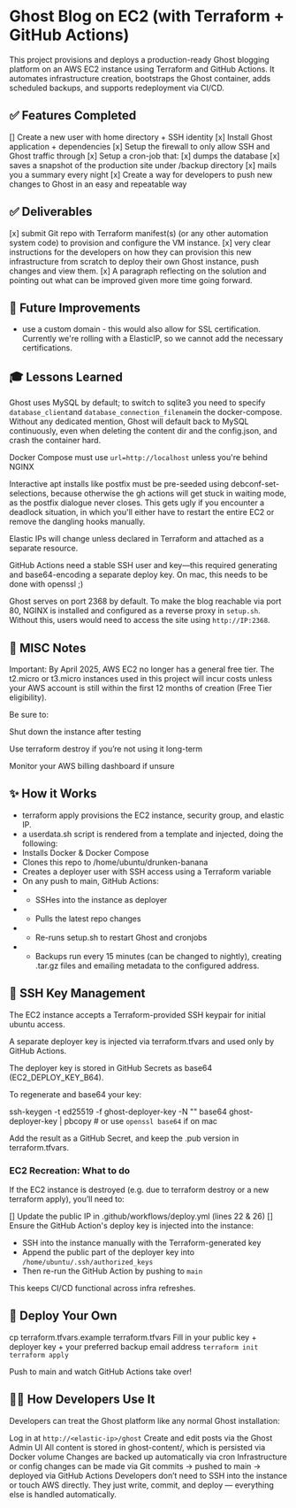# Ghost Blog on EC2 (with Terraform + GitHub Actions)

This project provisions and deploys a production-ready Ghost blogging platform on an AWS EC2 instance using Terraform and GitHub Actions. It automates infrastructure creation, bootstraps the Ghost container, adds scheduled backups, and supports redeployment via CI/CD.

## ✅ Features Completed

[] Create a new user with home directory + SSH identity
[x] Install Ghost application + dependencies
[x] Setup the firewall to only allow SSH and Ghost traffic through
[x] Setup a cron-job that:
    [x] dumps the database
    [x] saves a snapshot of the production site under /backup directory
    [x] mails you a summary every night
[x] Create a way for developers to push new changes to Ghost in an easy and repeatable way

## ✅ Deliverables

[x] submit Git repo with Terraform manifest(s) (or any other automation system code) to provision and configure the VM instance.
[x] very clear instructions for the developers on how they can provision this new infrastructure from scratch to deploy their own Ghost instance, push changes and view them.
[x] A paragraph reflecting on the solution and pointing out what can be improved given more time going forward.

## 🌟 Future Improvements

* use a custom domain - this would also allow for SSL certification. Currently we're rolling with a ElasticIP, so we cannot add the necessary certifications.

## 🎓 Lessons Learned

Ghost uses MySQL by default; to switch to sqlite3 you need to specify `database_client`and `database_connection_filename`in the docker-compose.
Without any dedicated mention, Ghost will default back to MySQL continuously, even when deleting the content dir and the config.json, and crash the container hard.

Docker Compose must use `url=http://localhost` unless you're behind NGINX

Interactive apt installs like postfix must be pre-seeded using debconf-set-selections, because otherwise the gh actions will get stuck in waiting mode, as the postfix dialogue never closes.
This gets ugly if you encounter a deadlock situation, in which you'll either have to restart the entire EC2 or remove the dangling hooks manually.

Elastic IPs will change unless declared in Terraform and attached as a separate resource.

GitHub Actions need a stable SSH user and key—this required generating and base64-encoding a separate deploy key.
On mac, this needs to be done with openssl ;)

Ghost serves on port 2368 by default. To make the blog reachable via port 80, NGINX is installed and configured as a reverse proxy in `setup.sh`. Without this, users would need to access the site using `http://IP:2368`.

## 📃 MISC Notes

Important: By April 2025, AWS EC2 no longer has a general free tier. The t2.micro or t3.micro instances used in this project will incur costs unless your AWS account is still within the first 12 months of creation (Free Tier eligibility).

Be sure to:

Shut down the instance after testing

Use terraform destroy if you’re not using it long-term

Monitor your AWS billing dashboard if unsure

## ✨ How it Works

* terraform apply provisions the EC2 instance, security group, and elastic IP.
* a userdata.sh script is rendered from a template and injected, doing the following:
* Installs Docker & Docker Compose
* Clones this repo to /home/ubuntu/drunken-banana
* Creates a deployer user with SSH access using a Terraform variable
* On any push to main, GitHub Actions:
* * SSHes into the instance as deployer
* * Pulls the latest repo changes
* * Re-runs setup.sh to restart Ghost and cronjobs
* * Backups run every 15 minutes (can be changed to nightly), creating .tar.gz files and emailing metadata to the configured address.

## 🧵 SSH Key Management

The EC2 instance accepts a Terraform-provided SSH keypair for initial ubuntu access.

A separate deployer key is injected via terraform.tfvars and used only by GitHub Actions.

The deployer key is stored in GitHub Secrets as base64 (EC2_DEPLOY_KEY_B64).

To regenerate and base64 your key:

ssh-keygen -t ed25519 -f ghost-deployer-key -N ""
base64 ghost-deployer-key | pbcopy # or use `openssl base64` if on mac

Add the result as a GitHub Secret, and keep the .pub version in terraform.tfvars.

### EC2 Recreation: What to do

If the EC2 instance is destroyed (e.g. due to terraform destroy or a new terraform apply), you’ll need to:

[] Update the public IP in .github/workflows/deploy.yml (lines 22 & 26)
[] Ensure the GitHub Action's deploy key is injected into the instance:
  * SSH into the instance manually with the Terraform-generated key
  * Append the public part of the deployer key into `/home/ubuntu/.ssh/authorized_keys`
  * Then re-run the GitHub Action by pushing to `main`

This keeps CI/CD functional across infra refreshes.

## 🚀 Deploy Your Own

cp terraform.tfvars.example terraform.tfvars
Fill in your public key + deployer key + your preferred backup email address
`terraform init`
`terraform apply`

Push to main and watch GitHub Actions take over!

## 👩‍💻 How Developers Use It

Developers can treat the Ghost platform like any normal Ghost installation:

Log in at `http://<elastic-ip>/ghost`
Create and edit posts via the Ghost Admin UI
All content is stored in ghost-content/, which is persisted via Docker volume
Changes are backed up automatically via cron
Infrastructure or config changes can be made via Git commits → pushed to main → deployed via GitHub Actions
Developers don’t need to SSH into the instance or touch AWS directly. They just write, commit, and deploy — everything else is handled automatically.

